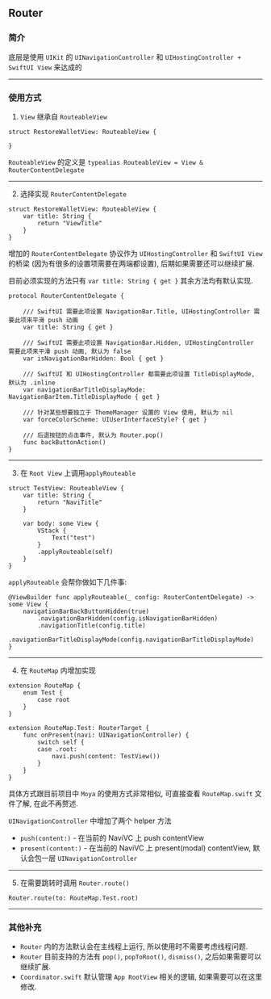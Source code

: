 ## Router

### 简介

底层是使用 ```UIKit``` 的 ```UINavigationController``` 和 ```UIHostingController + SwiftUI View``` 来达成的

---

### 使用方式

1. ```View``` 继承自 ```RouteableView```   
   
```
struct RestoreWalletView: RouteableView {

}
```

```RouteableView``` 的定义是 ```typealias RouteableView = View & RouterContentDelegate```

---

2. 选择实现 ```RouterContentDelegate```

```
struct RestoreWalletView: RouteableView {
    var title: String {
        return "ViewTitle"
    }
}
```

增加的 ```RouterContentDelegate``` 协议作为 ```UIHostingController``` 和 ```SwiftUI View``` 的桥梁 (因为有很多的设置项需要在两端都设置), 后期如果需要还可以继续扩展.

目前必须实现的方法只有 ```var title: String { get }``` 其余方法均有默认实现.

```
protocol RouterContentDelegate {

    /// SwiftUI 需要此项设置 NavigationBar.Title, UIHostingController 需要此项来平滑 push 动画
    var title: String { get }
    
    /// SwiftUI 需要此项设置 NavigationBar.Hidden, UIHostingController 需要此项来平滑 push 动画, 默认为 false
    var isNavigationBarHidden: Bool { get }
    
    /// SwiftUI 和 UIHostingController 都需要此项设置 TitleDisplayMode, 默认为 .inline
    var navigationBarTitleDisplayMode: NavigationBarItem.TitleDisplayMode { get }
    
    /// 针对某些想要独立于 ThemeManager 设置的 View 使用, 默认为 nil
    var forceColorScheme: UIUserInterfaceStyle? { get }
    
    /// 后退按钮的点击事件, 默认为 Router.pop()
    func backButtonAction()
}
```

---

3. 在 ```Root View``` 上调用```applyRouteable```

```
struct TestView: RouteableView {
    var title: String {
        return "NaviTitle"
    }

    var body: some View {
        VStack {
            Text("test")
        }
        .applyRouteable(self)
    }
}
```

```applyRouteable``` 会帮你做如下几件事:

```
@ViewBuilder func applyRouteable(_ config: RouterContentDelegate) -> some View {
    navigationBarBackButtonHidden(true)
        .navigationBarHidden(config.isNavigationBarHidden)
        .navigationTitle(config.title)
        .navigationBarTitleDisplayMode(config.navigationBarTitleDisplayMode)
}
```

---

4. 在 ```RouteMap``` 内增加实现
```
extension RouteMap {
    enum Test {
        case root
    }
}

extension RouteMap.Test: RouterTarget {
    func onPresent(navi: UINavigationController) {
        switch self {
        case .root:
            navi.push(content: TestView())
        }
    }
}
```
具体方式跟目前项目中 ```Moya``` 的使用方式非常相似, 可直接查看 ```RouteMap.swift``` 文件了解, 在此不再赘述.

```UINavigationController``` 中增加了两个 helper 方法
* ```push(content:)``` - 在当前的 NaviVC 上 push contentView
* ```present(content:)``` - 在当前的 NaviVC 上 present(modal) contentView, 默认会包一层 ```UINavigationController```

---

5. 在需要跳转时调用 ```Router.route()```
```
Router.route(to: RouteMap.Test.root)
```

---

### 其他补充

* ```Router``` 内的方法默认会在主线程上运行, 所以使用时不需要考虑线程问题.
* ```Router``` 目前支持的方法有 ```pop()```, ```popToRoot()```, ```dismiss()```, 之后如果需要可以继续扩展.
* ```Coordinator.swift``` 默认管理 ```App RootView``` 相关的逻辑, 如果需要可以在这里修改.